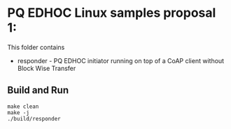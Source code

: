 # PQ EDHOC Linux samples proposal 1: 
This folder contains
* responder - PQ EDHOC initiator running on top of a CoAP client without Block Wise Transfer 

## Build and Run
```
make clean
make -j
./build/responder
```